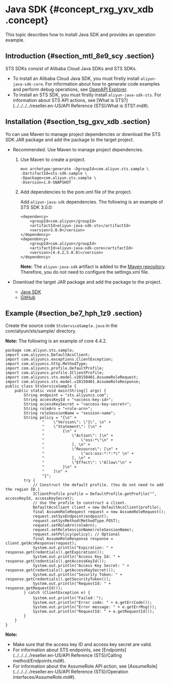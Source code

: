 # Java SDK {#concept_rxg_yxv_xdb .concept}

This topic describes how to install Java SDK and provides an operation example.

## Introduction {#section_mtl_8e9_scy .section}

STS SDKs consist of Alibaba Cloud Java SDKs and STS SDKs.

-   To install an Alibaba Cloud Java SDK, you must firstly install `aliyun-java-sdk-core`. For information about how to generate code examples and perform debug operations, see [OpenAPI Explorer](https://api.aliyun.com/).
-   To install an STS SDK, you must firstly install `aliyun-java-sdk-sts`. For information about STS API actions, see [What is STS?](../../../../reseller.en-US/API Reference (STS)/What is STS?.md#).

## Installation {#section_tsg_gxv_xdb .section}

Yo can use Maven to manage project dependencies or download the STS SDK JAR package and add the package to the target project.

-   Recommended. Use Maven to manage project dependencies.
    1.  Use Maven to create a project.

        ``` {#codeblock_xaz_tmq_ab5}
        mvn archetype:generate -DgroupId=com.aliyun.sts.sample \
        -DartifactId=sts-sdk-sample \
        -Dpackage=com.aliyun.sts.sample \
        -Dversion=1.0-SNAPSHOT
        ```

    2.  Add dependencies to the pom.xml file of the project.

        Add `aliyun-java-sdk` dependencies. The following is an example of STS SDK 3.0.0:

        ``` {#codeblock_4g0_b7w_131}
        <dependency>
            <groupId>com.aliyun</groupId>
            <artifactId>aliyun-java-sdk-sts</artifactId>
            <version>3.0.0</version>
        </dependency>
        <dependency>
            <groupId>com.aliyun</groupId>
            <artifactId>aliyun-java-sdk-core</artifactId>
            <version>[4.4.2,5.0.0)</version>
        </dependency>
        ```

        **Note:** The `aliyun-java-sdk` artifact is added to the [Maven repository](https://maven-repository.com/artifact/com.aliyun). Therefore, you do not need to configure the settings.xml file.

-   Download the target JAR package and add the package to the project.
    -   [Java SDK](https://develop.aliyun.com/tools/sdk#/java)
    -   [GitHub](https://github.com/aliyun/aliyun-openapi-java-sdk/tree/master/aliyun-java-sdk-sts)

## Example {#section_be7_hph_1z9 .section}

Create the source code `StsServiceSample.java` in the com/aliyun/sts/sample/ directory.

**Note:** The following is an example of core 4.4.2.

``` {#codeblock_t4p_zzo_lzd}
package com.aliyun.sts.sample;
import com.aliyuncs.DefaultAcsClient;
import com.aliyuncs.exceptions.ClientException;
import com.aliyuncs.http.MethodType;
import com.aliyuncs.profile.DefaultProfile;
import com.aliyuncs.profile.IClientProfile;
import com.aliyuncs.sts.model.v20150401.AssumeRoleRequest;
import com.aliyuncs.sts.model.v20150401.AssumeRoleResponse;
public class StsServiceSample {
    public static void main(String[] args) {
        String endpoint = "sts.aliyuncs.com";
        String accessKeyId = "<access-key-id>";
        String accessKeySecret = "<access-key-secret>";
        String roleArn = "<role-arn>";
        String roleSessionName = "session-name";
        String policy = "{\n" +
                "    \"Version\": \"1\", \n" +
                "    \"Statement\": [\n" +
                "        {\n" +
                "            \"Action\": [\n" +
                "                \"oss:*\"\n" +
                "            ], \n" +
                "            \"Resource\": [\n" +
                "                \"acs:oss:*:*:*\" \n" +
                "            ], \n" +
                "            \"Effect\": \"Allow\"\n" +
                "        }\n" +
                "    ]\n" +
                "}";
        try {
            // Construct the default profile. (You do not need to add the region ID.)
            IClientProfile profile = DefaultProfile.getProfile("", accessKeyId, accessKeySecret);
            // Use the profile to construct a client.
            DefaultAcsClient client = new DefaultAcsClient(profile);
            final AssumeRoleRequest request = new AssumeRoleRequest();
            request.setSysEndpoint(endpoint);
            request.setSysMethod(MethodType.POST);
            request.setRoleArn(roleArn);
            request.setRoleSessionName(roleSessionName);
            request.setPolicy(policy); // Optional
            final AssumeRoleResponse response = client.getAcsResponse(request);
            System.out.println("Expiration: " + response.getCredentials().getExpiration());
            System.out.println("Access Key Id: " + response.getCredentials().getAccessKeyId());
            System.out.println("Access Key Secret: " + response.getCredentials().getAccessKeySecret());
            System.out.println("Security Token: " + response.getCredentials().getSecurityToken());
            System.out.println("RequestId: " + response.getRequestId());
        } catch (ClientException e) {
            System.out.println("Failed：");
            System.out.println("Error code: " + e.getErrCode());
            System.out.println("Error message: " + e.getErrMsg());
            System.out.println("RequestId: " + e.getRequestId());
        }
    }
}
```

**Note:** 

-   Make sure that the access key ID and access key secret are valid.
-   For information about STS endpoints, see [Endpoints](../../../../reseller.en-US/API Reference (STS)/Calling method/Endpoints.md#).
-   For information about the AssumeRole API action, see [AssumeRole](../../../../reseller.en-US/API Reference (STS)/Operation interfaces/AssumeRole.md#).

